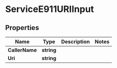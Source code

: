 

# ServiceE911URIInput


## Properties

| Name | Type | Description | Notes |
|------------ | ------------- | ------------- | -------------|
|**CallerName** | **string** |  |  |
|**Uri** | **string** |  |  |



